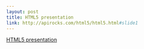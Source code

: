 ```yaml
--- 
layout: post
title: HTML5 presentation
link: http://apirocks.com/html5/html5.html#slide1
---
```

<a href="http://apirocks.com/html5/html5.html#slide1">HTML5
presentation</a><br>
